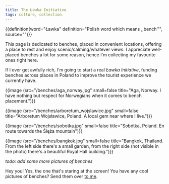```yaml
---
title: The Ławka Initiative
tags: culture, collection
---
```


{{definition(word="Ławka" definition="Polish word which means ,,bench''", source="")}}

This page is dedicated to benches, placed in convenient locations, offering a
place to rest and enjoy scenic/calming/whatever views. I appreciate well-placed
benches a lot for some reason, hence I'm collecting my favourite ones right
here.

If I ever get awfully rich, I'm going to start a real *Ławka Initiative*,
funding benches across places in Poland to improve the tourist experience we
currently have.

{{image (src="/benches/aga_norway.jpg" small=false title="Aga, Norway. I have nothing but respect for Norwegians when it comes to bench placement.")}}

{{image (src="/benches/arboretum_wojslawice.jpg" small=false title="Arboretum Wojsławice, Poland. A local gem near where I live.")}}

{{image (src="/benches/sobotka.jpg" small=false title="Sobótka, Poland. En route towards the Ślęża mountain")}}

{{image (src="/benches/bangkok.jpg" small=false title="Bangkok, Thailand. From the left side there's a small garden, from the right side (not visible in the photo) there's a beautiful Royal Hall building.")}}

*todo: add some more pictures of benches*

Hey you! Yes, the one that's staring at the screen! You have any cool pictures
of benches? Send them over [to me](/contact).
